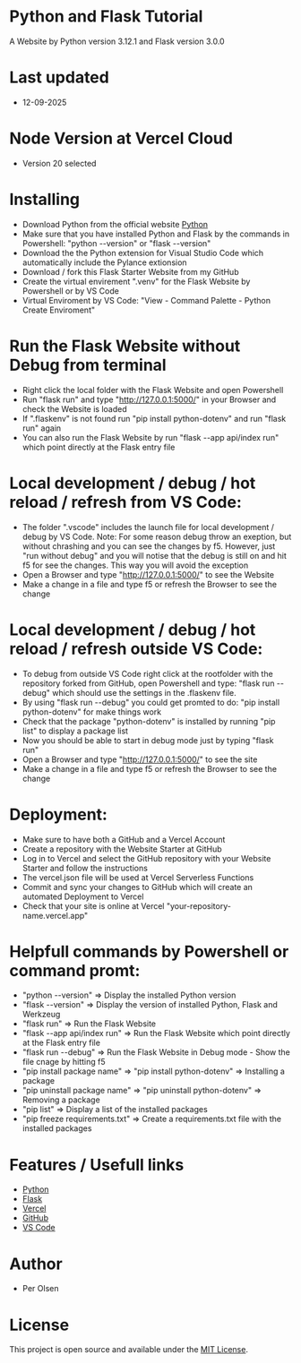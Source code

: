 # Python and Flask Tutorial

A Website by Python version 3.12.1 and Flask version 3.0.0 

# Last updated

- 12-09-2025

# Node Version at Vercel Cloud

- Version 20 selected

# Installing

- Download Python from the official website [Python](https://python.org/)
- Make sure that you have installed Python and Flask by the commands in Powershell: "python --version" or "flask --version"
- Download the the Python extension for Visual Studio Code which automatically include the Pylance extionsion
- Download / fork this Flask Starter Website from my GitHub
- Create the virtual envirement ".venv" for the Flask Website by Powershell or by VS Code
- Virtual Enviroment by VS Code: "View - Command Palette - Python Create Enviroment"

# Run the Flask Website without Debug from terminal

- Right click the local folder with the Flask Website and open Powershell
- Run "flask run" and type "http://127.0.0.1:5000/" in your Browser and check the Website is loaded
- If ".flaskenv" is not found run "pip install python-dotenv" and run "flask run" again
- You can also run the Flask Website by run "flask --app api/index run" which point directly at the Flask entry file 
 
# Local development / debug / hot reload / refresh from VS Code:

- The folder ".vscode" includes the launch file for local development / debug by VS Code. Note: For some reason debug throw an exeption, but without chrashing and you can see the changes by f5. However, just "run without debug" and you will notise that the debug is still on and hit f5 for see the changes. This way you will avoid the exception
- Open a Browser and type "http://127.0.0.1:5000/" to see the Website
- Make a change in a file and type f5 or refresh the Browser to see the change

# Local development / debug / hot reload / refresh outside VS Code:
 
- To debug from outside VS Code right click at the rootfolder with the repository forked from GitHub, open Powershell and type: "flask run --debug" which should use the settings in the .flaskenv file. 
- By using "flask run --debug" you could get promted to do: "pip install python-dotenv" for make things work
- Check that the package "python-dotenv" is installed by running "pip list" to display a package list
- Now you should be able to start in debug mode just by typing "flask run"
- Open a Browser and type "http://127.0.0.1:5000/" to see the site
- Make a change in a file and type f5 or refresh the Browser to see the change

# Deployment:

- Make sure to have both a GitHub and a Vercel Account
- Create a repository with the Website Starter at GitHub
- Log in to Vercel and select the GitHub repository with your Website Starter and follow the instructions
- The vercel.json file will be used at Vercel Serverless Functions
- Commit and sync your changes to GitHub which will create an automated Deployment to Vercel
- Check that your site is online at Vercel "your-repository-name.vercel.app"

# Helpfull commands by Powershell or command promt:

- "python --version" => Display the installed Python version
- "flask --version" => Display the version of installed Python, Flask and Werkzeug
- "flask run" => Run the Flask Website
- "flask --app api/index run" => Run the Flask Website which point directly at the Flask entry file 
- "flask run --debug" => Run the Flask Website in Debug mode - Show the file cnage by hitting f5
- "pip install package name" => "pip install python-dotenv" => Installing a package
- "pip uninstall package name" => "pip uninstall python-dotenv" => Removing a package
- "pip list" => Display a list of the installed packages
- "pip freeze requirements.txt" => Create a requirements.txt file with the installed packages

# Features / Usefull links

- [Python](https://python.org/)
- [Flask](https://flask.palletsprojects.com/)
- [Vercel](https://vercel.com/)
- [GitHub](https://github.com/)
- [VS Code](https://code.visualstudio.com/)



# Author

- Per Olsen

# License

This project is open source and available under the [MIT License](LICENSE).



